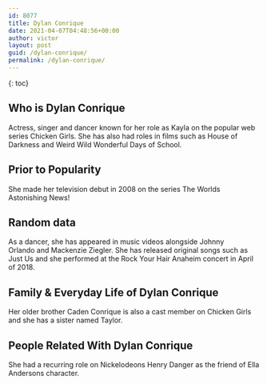 ```yaml
---
id: 8077
title: Dylan Conrique
date: 2021-04-07T04:48:56+00:00
author: victor
layout: post
guid: /dylan-conrique/
permalink: /dylan-conrique/
---
```



{: toc}


## Who is Dylan Conrique



Actress, singer and dancer known for her role as Kayla on the popular web series Chicken Girls. She has also had roles in films such as House of Darkness and Weird Wild Wonderful Days of School. 

                
                
                
## Prior to Popularity



She made her television debut in 2008 on the series The Worlds Astonishing News! 

                
                
                
## Random data



As a dancer, she has appeared in music videos alongside Johnny Orlando and Mackenzie Ziegler. She has released original songs such as Just Us and she performed at the Rock Your Hair Anaheim concert in April of 2018.

                
                
                
## Family & Everyday Life of Dylan Conrique



Her older brother Caden Conrique is also a cast member on Chicken Girls and she has a sister named Taylor.

                
                
                
## People Related With Dylan Conrique



She had a recurring role on Nickelodeons Henry Danger as the friend of Ella Andersons character. 

                
              
            
          
          
          